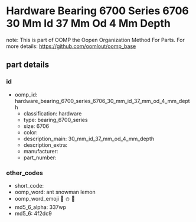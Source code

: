 # Hardware Bearing 6700 Series 6706 30 Mm Id 37 Mm Od 4 Mm Depth  

note: This is part of OOMP the Oopen Organization Method For Parts. For more details: https://github.com/oomlout/oomp_base

##  part details





### id
* oomp_id: hardware_bearing_6700_series_6706_30_mm_id_37_mm_od_4_mm_depth
  * classification: hardware
  * type: bearing_6700_series
  * size: 6706
  * color: 
  * description_main: 30_mm_id_37_mm_od_4_mm_depth
  * description_extra: 
  * manufacturer: 
  * part_number: 

### other_codes
* short_code: 
* oomp_word: ant snowman lemon
* oomp_word_emoji :ant: :snowman: :lemon:
* md5_6_alpha: 337wp
* md5_6: 4f2dc9